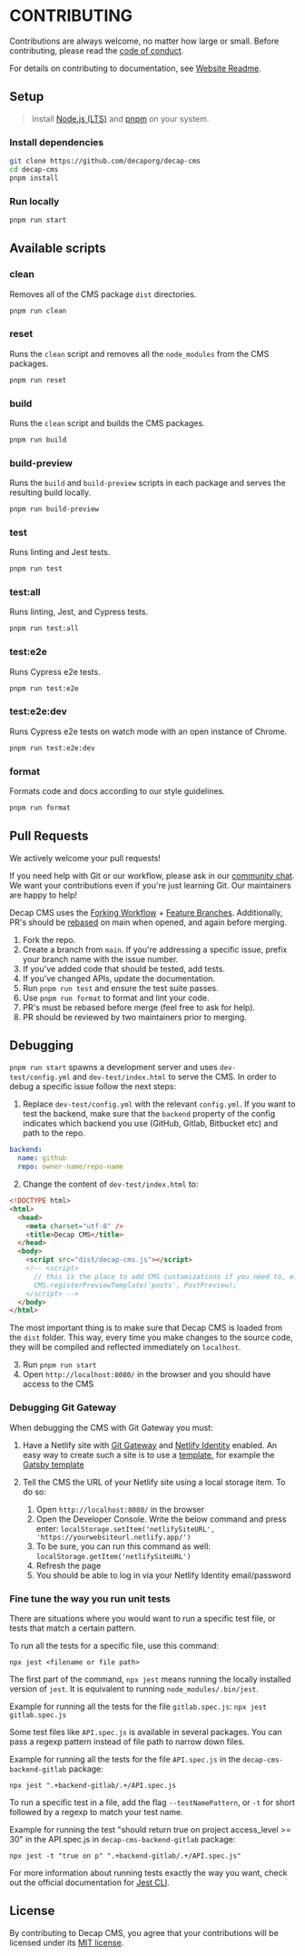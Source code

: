 # CONTRIBUTING

Contributions are always welcome, no matter how large or small. Before contributing,
please read the [code of conduct](CODE_OF_CONDUCT.md).

For details on contributing to documentation, see [Website Readme](https://github.com/decaporg/decap-website/blob/main/README.md).

## Setup

> Install [Node.js (LTS)](https://nodejs.org/) and [pnpm](https://pnpm.io/) on your system.

### Install dependencies

```sh
git clone https://github.com/decaporg/decap-cms
cd decap-cms
pnpm install
```

### Run locally

```sh
pnpm run start
```

## Available scripts

### clean

Removes all of the CMS package `dist` directories.

```sh
pnpm run clean
```

### reset

Runs the `clean` script and removes all the `node_modules` from the CMS packages.

```sh
pnpm run reset
```

### build

Runs the `clean` script and builds the CMS packages.

```sh
pnpm run build
```

### build-preview

Runs the `build` and `build-preview` scripts in each package and serves the resulting build locally.

```sh
pnpm run build-preview
```

### test

Runs linting and Jest tests.

```sh
pnpm run test
```

### test:all

Runs linting, Jest, and Cypress tests.

```sh
pnpm run test:all
```

### test:e2e

Runs Cypress e2e tests.

```sh
pnpm run test:e2e
```

### test:e2e:dev

Runs Cypress e2e tests on watch mode with an open instance of Chrome.

```sh
pnpm run test:e2e:dev
```

### format

Formats code and docs according to our style guidelines.

```sh
pnpm run format
```

## Pull Requests

We actively welcome your pull requests!

If you need help with Git or our workflow, please ask in our [community chat](https://decapcms.org/chat). We want your contributions even if you're just learning Git. Our maintainers are happy to help!

Decap CMS uses the [Forking Workflow](https://www.atlassian.com/git/tutorials/comparing-workflows/forking-workflow) + [Feature Branches](https://www.atlassian.com/git/tutorials/comparing-workflows/feature-branch-workflow). Additionally, PR's should be [rebased](https://www.atlassian.com/git/tutorials/merging-vs-rebasing) on main when opened, and again before merging.

1. Fork the repo.
2. Create a branch from `main`. If you're addressing a specific issue, prefix your branch name with the issue number.
3. If you've added code that should be tested, add tests.
4. If you've changed APIs, update the documentation.
5. Run `pnpm run test` and ensure the test suite passes.
6. Use `pnpm run format` to format and lint your code.
7. PR's must be rebased before merge (feel free to ask for help).
8. PR should be reviewed by two maintainers prior to merging.

## Debugging

`pnpm run start` spawns a development server and uses `dev-test/config.yml` and `dev-test/index.html` to serve the CMS.
In order to debug a specific issue follow the next steps:

1. Replace `dev-test/config.yml` with the relevant `config.yml`. If you want to test the backend, make sure that the `backend` property of the config indicates which backend you use (GitHub, Gitlab, Bitbucket etc) and path to the repo.

```yaml
backend:
  name: github
  repo: owner-name/repo-name
```

2. Change the content of `dev-test/index.html` to:

```html
<!DOCTYPE html>
<html>
  <head>
    <meta charset="utf-8" />
    <title>Decap CMS</title>
  </head>
  <body>
    <script src="dist/decap-cms.js"></script>
    <!-- <script>
      // this is the place to add CMS customizations if you need to, e.g.
      CMS.registerPreviewTemplate('posts', PostPreview);
    </script> -->
  </body>
</html>
```

The most important thing is to make sure that Decap CMS is loaded from the `dist` folder. This way, every time you make changes to the source code, they will be compiled and reflected immediately on `localhost`.

3. Run `pnpm run start`
4. Open `http://localhost:8080/` in the browser and you should have access to the CMS

### Debugging Git Gateway

When debugging the CMS with Git Gateway you must:

1. Have a Netlify site with [Git Gateway](https://docs.netlify.com/visitor-access/git-gateway/) and [Netlify Identity](https://docs.netlify.com/visitor-access/identity/) enabled. An easy way to create such a site is to use a [template](https://www.decapcms.org/docs/start-with-a-template/), for example the [Gatsby template](https://app.netlify.com/start/deploy?repository=https://github.com/decaporg/gatsby-starter-decap-cms&stack=cms)
2. Tell the CMS the URL of your Netlify site using a local storage item. To do so:

   1. Open `http://localhost:8080/` in the browser
   2. Open the Developer Console. Write the below command and press enter: `localStorage.setItem('netlifySiteURL', 'https://yourwebsiteurl.netlify.app/')`
   3. To be sure, you can run this command as well: `localStorage.getItem('netlifySiteURL')`
   4. Refresh the page
   5. You should be able to log in via your Netlify Identity email/password

### Fine tune the way you run unit tests

There are situations where you would want to run a specific test file, or tests that match a certain pattern.

To run all the tests for a specific file, use this command:

```
npx jest <filename or file path>
```

The first part of the command, `npx jest` means running the locally installed version of `jest`. It is equivalent to running `node_modules/.bin/jest`.

Example for running all the tests for the file `gitlab.spec.js`: `npx jest gitlab.spec.js`

Some test files like `API.spec.js` is available in several packages. You can pass a regexp pattern instead of file path to narrow down files.

Example for running all the tests for the file `API.spec.js` in the `decap-cms-backend-gitlab` package:

`npx jest ".+backend-gitlab/.+/API.spec.js`

To run a specific test in a file, add the flag `--testNamePattern`, or `-t` for short followed by a regexp to match your test name.

Example for running the test "should return true on project access_level >= 30" in the API.spec.js in `decap-cms-backend-gitlab` package:

```
npx jest -t "true on p" ".+backend-gitlab/.+/API.spec.js"
```

For more information about running tests exactly the way you want, check out the official documentation for [Jest CLI](https://jestjs.io/docs/cli).

## License

By contributing to Decap CMS, you agree that your contributions will be licensed
under its [MIT license](LICENSE).
